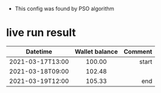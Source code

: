 * This config was found by PSO algorithm
# live run result
|    Datetime      | Wallet balance |      Comment     |
|------------------|:--------------:|-----------------:|
| 2021-03-17T13:00 |    100.00      |          start   |
| 2021-03-18T09:00 |    102.48      |                  |
| 2021-03-19T12:00 |    105.33      |           end    |
